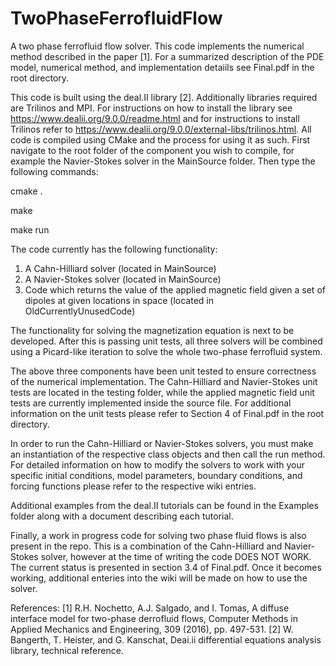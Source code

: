 # TwoPhaseFerrofluidFlow
A two phase ferrofluid flow solver. This code implements the numerical method described in the paper [1]. For a summarized description of the PDE model, numerical method, and implementation detaiils see Final.pdf in the root directory.

This code is built using the deal.II library [2]. Additionally libraries required are Trilinos and MPI. For instructions on how to install the library see https://www.dealii.org/9.0.0/readme.html and for instructions to install Trilinos refer to https://www.dealii.org/9.0.0/external-libs/trilinos.html. All code is compiled using CMake and the process for using it as such. First navigate to the root folder of the component you wish to compile, for example the Navier-Stokes solver in the MainSource folder. Then type the following commands:

cmake .

make

make run

The code currently has the following functionality:

1) A Cahn-Hilliard solver (located in MainSource)
2) A Navier-Stokes solver (located in MainSource)
3) Code which returns the value of the applied magnetic field given a set of dipoles at given locations in space (located in OldCurrentlyUnusedCode)

The functionality for solving the magnetization equation is next to be developed. After this is passing unit tests, all three solvers will be combined using a Picard-like iteration to solve the whole two-phase ferrofluid system.

The above three components have been unit tested to ensure correctness of the numerical implementation. The Cahn-Hilliard and Navier-Stokes unit tests are located in the testing folder, while the applied magnetic field unit tests are currently implemented inside the source file. For additional information on the unit tests please refer to Section 4 of Final.pdf in the root directory.

In order to run the Cahn-Hilliard or Navier-Stokes solvers, you must make an instantiation of the respective class objects and then call the run method. For detailed information on how to modify the solvers to work with your specific initial conditions, model parameters, boundary conditions, and forcing functions please refer to the respective wiki entries.

Additional examples from the deal.II tutorials can be found in the Examples folder along with a document describing each tutorial.

Finally, a work in progress code for solving two phase fluid flows is also present in the repo. This is a combination of the Cahn-Hilliard and Navier-Stokes solver, however at the time of writing the code DOES NOT WORK. The current status is presented in section 3.4 of Final.pdf. Once it becomes working, additional enteries into the wiki will be made on how to use the solver.

References:
[1] R.H. Nochetto, A.J. Salgado, and I. Tomas, A diffuse interface model for two-phase derrofluid flows, Computer Methods in Applied Mechanics and Engineering, 309 (2016), pp. 497-531.
[2] W. Bangerth, T. Heister, and G. Kanschat, Deai.ii differential equations analysis library, technical reference.
